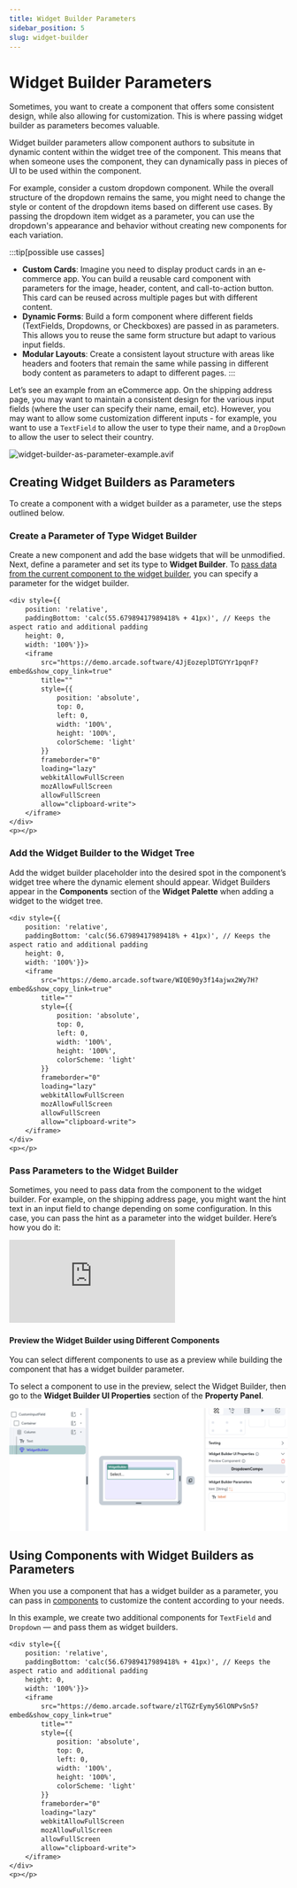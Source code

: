 ```yaml
---
title: Widget Builder Parameters
sidebar_position: 5
slug: widget-builder
---
```


# Widget Builder Parameters

Sometimes, you want to create a component that offers some consistent design, while also allowing for customization. This is where passing widget builder as parameters becomes valuable. 

Widget builder parameters allow component authors to subsitute in dynamic content within the widget tree of the component. This means that when someone uses the component, they can dynamically pass in pieces of UI to be used within the component. 

For example, consider a custom dropdown component. While the overall structure of the dropdown remains the same, you might need to change the style or content of the dropdown items based on different use cases. By passing the dropdown item widget as a parameter, you can use the dropdown's appearance and behavior without creating new components for each variation.

:::tip[possible use casses]
- **Custom Cards**: Imagine you need to display product cards in an e-commerce app. You can build a reusable card component with parameters for the image, header, content, and call-to-action button. This card can be reused across multiple pages but with different content.
- **Dynamic Forms**: Build a form component where different fields (TextFields, Dropdowns, or Checkboxes) are passed in as parameters. This allows you to reuse the same form structure but adapt to various input fields.
- **Modular Layouts**: Create a consistent layout structure with areas like headers and footers that remain the same while passing in different body content as parameters to adapt to different pages.
:::

Let’s see an example from an eCommerce app. On the shipping address page, you may want to maintain a consistent design for the various input fields (where the user can specify their name, email, etc). However, you may want to allow some customization different inputs - for example, you want to use a `TextField` to allow the user to type their name, and a `DropDown` to allow the user to select their country. 

![widget-builder-as-parameter-example.avif](imgs/widget-builder-as-parameter-example.avif)

## Creating Widget Builders as Parameters

To create a component with a widget builder as a parameter, use the steps outlined below. 

### Create a Parameter of Type Widget Builder
Create a new component and add the base widgets that will be unmodified. Next, define a parameter and set its type to **Widget Builder**. To [pass data from the current component to the widget builder](#pass-parameter-from-component-to-widget-builder), you can specify a parameter for the widget builder.

    <div style={{
        position: 'relative',
        paddingBottom: 'calc(55.67989417989418% + 41px)', // Keeps the aspect ratio and additional padding
        height: 0,
        width: '100%'}}>
        <iframe 
            src="https://demo.arcade.software/4JjEozeplDTGYYr1pqnF?embed&show_copy_link=true"
            title=""
            style={{
                position: 'absolute',
                top: 0,
                left: 0,
                width: '100%',
                height: '100%',
                colorScheme: 'light'
            }}
            frameborder="0"
            loading="lazy"
            webkitAllowFullScreen
            mozAllowFullScreen
            allowFullScreen
            allow="clipboard-write">
        </iframe>
    </div>
    <p></p>

### Add the Widget Builder to the Widget Tree
Add the widget builder placeholder into the desired spot in the component’s widget tree where the dynamic element should appear. Widget Builders appear in the **Components** section of the **Widget Palette** when adding a widget to the widget tree.

    <div style={{
        position: 'relative',
        paddingBottom: 'calc(56.67989417989418% + 41px)', // Keeps the aspect ratio and additional padding
        height: 0,
        width: '100%'}}>
        <iframe 
            src="https://demo.arcade.software/WIQE90y3f14ajwx2Wy7H?embed&show_copy_link=true"
            title=""
            style={{
                position: 'absolute',
                top: 0,
                left: 0,
                width: '100%',
                height: '100%',
                colorScheme: 'light'
            }}
            frameborder="0"
            loading="lazy"
            webkitAllowFullScreen
            mozAllowFullScreen
            allowFullScreen
            allow="clipboard-write">
        </iframe>
    </div>
    <p></p>

### Pass Parameters to the Widget Builder

Sometimes, you need to pass data from the component to the widget builder. For example, on the shipping address page, you might want the hint text in an input field to change depending on some configuration. In this case, you can pass the hint as a parameter into the widget builder.
Here’s how you do it:

<div style={{
    position: 'relative',
    paddingBottom: 'calc(56.67989417989418% + 41px)', // Keeps the aspect ratio and additional padding
    height: 0,
    width: '100%'}}>
    <iframe 
        src="https://demo.arcade.software/eNz0LKXEpeh90p9qNIyU?embed&show_copy_link=true"
        title=""
        style={{
            position: 'absolute',
            top: 0,
            left: 0,
            width: '100%',
            height: '100%',
            colorScheme: 'light'
        }}
        frameborder="0"
        loading="lazy"
        webkitAllowFullScreen
        mozAllowFullScreen
        allowFullScreen
        allow="clipboard-write">
    </iframe>
</div>
<p></p>

#### Preview the Widget Builder using Different Components
You can select different components to use as a preview while building the component that has a widget builder parameter. 

To select a component to use in the preview, select the Widget Builder, then go to the **Widget Builder UI Properties** section of the **Property Panel**.

![preview-component.png](imgs/preview-component.png)

## Using Components with Widget Builders as Parameters
When you use a component that has a widget builder as a parameter, you can pass in [components](/resources/ui/components) to customize the content according to your needs.

In this example, we create two additional components for `TextField` and `Dropdown` — and pass them as widget builders. 

    <div style={{
        position: 'relative',
        paddingBottom: 'calc(56.67989417989418% + 41px)', // Keeps the aspect ratio and additional padding
        height: 0,
        width: '100%'}}>
        <iframe 
            src="https://demo.arcade.software/zlTGZrEymy56lONPvSn5?embed&show_copy_link=true"
            title=""
            style={{
                position: 'absolute',
                top: 0,
                left: 0,
                width: '100%',
                height: '100%',
                colorScheme: 'light'
            }}
            frameborder="0"
            loading="lazy"
            webkitAllowFullScreen
            mozAllowFullScreen
            allowFullScreen
            allow="clipboard-write">
        </iframe>
    </div>
    <p></p>


